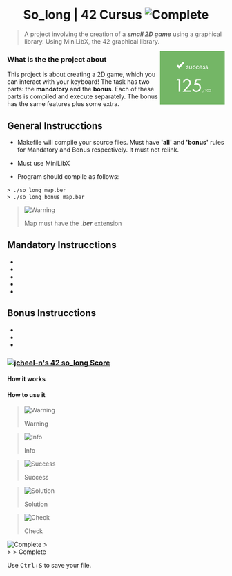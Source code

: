 <h1 align="center">So_long | 42 Cursus 
 <picture>
    <source media="(prefers-color-scheme: light)" srcset="https://raw.githubusercontent.com/Mqxx/GitHub-      Markdown/main/blockquotes/badge/light-theme/complete.svg">
  <img alt="Complete" src="https://raw.githubusercontent.com/Mqxx/GitHub-Markdown/main/blockquotes/badge/dark-theme/complete.svg">
  </picture>
</h1>

> A project involving the creation of a ***small 2D game*** using a graphical library. Using MiniLibX, the 42 graphical library.

 <img align="right" width="150" src="readme_resources/Success.png">
 
### What is the the project about

 This project is about creating a 2D game, which you can interact with your keyboard! The task has two parts: the **mandatory** and the **bonus**. Each of these parts is compiled and execute separately. The bonus has the same features plus some extra.

## General Instrucctions

* Makefile will compile your source files. Must have **'all'** and **'bonus'** rules for Mandatory and Bonus respectively. It must not relink.
* Must use MiniLibX

* Program should compile as follows:
 
```shell
> ./so_long map.ber
> ./so_long_bonus map.ber
```
> <picture>
>   <source media="(prefers-color-scheme: light)" srcset="https://raw.githubusercontent.com/Mqxx/GitHub-Markdown/main/blockquotes/badge/light-theme/warning.svg">
>   <img alt="Warning" src="https://raw.githubusercontent.com/Mqxx/GitHub-Markdown/main/blockquotes/badge/dark-theme/warning.svg">
> </picture><br>
>
> Map must have the ***.ber*** extension

## Mandatory Instrucctions

*
*
*
*
*


## Bonus Instrucctions

*
*
*




<h3> <a href="https://github.com/JaeSeoKim/badge42"><img src="https://badge42.vercel.app/api/v2/clfo781th000608l4lo1z8jb2/project/2664278" alt="jcheel-n's 42 so_long Score" /></a></h3>



[//]: <> (### | A project involving the creation of a small 2D game using a graphical library.)


#### How it works

#### How to use it

[//]: <> (#### How to compile)

> <picture>
>  <source media="(prefers-color-scheme: light)" srcset="https://github.com/Mqxx/GitHub-Markdown/blob/main/blockquotes/badge/light-theme/warning.svg">
>   <img alt="Warning" src="https://github.com/Mqxx/GitHub-Markdown/blob/main/blockquotes/badge/dark-theme/warning.svg">
> </picture><br>
>
> Warning

> <picture>
>   <source media="(prefers-color-scheme: light)" srcset="https://raw.githubusercontent.com/Mqxx/GitHub-Markdown/main/blockquotes/badge/light-theme/info.svg">
>   <img alt="Info" src="https://raw.githubusercontent.com/Mqxx/GitHub-Markdown/main/blockquotes/badge/dark-theme/info.svg">
> </picture><br>
>
> Info


> <picture>
>   <source media="(prefers-color-scheme: light)" srcset="https://raw.githubusercontent.com/Mqxx/GitHub-Markdown/main/blockquotes/badge/light-theme/success.svg">
>   <img alt="Success" src="https://raw.githubusercontent.com/Mqxx/GitHub-Markdown/main/blockquotes/badge/dark-theme/success.svg">
> </picture><br>
>
> Success


> <picture>
>   <source media="(prefers-color-scheme: light)" srcset="https://raw.githubusercontent.com/Mqxx/GitHub-Markdown/main/blockquotes/badge/light-theme/solution.svg">
>   <img alt="Solution" src="https://raw.githubusercontent.com/Mqxx/GitHub-Markdown/main/blockquotes/badge/dark-theme/solution.svg">
> </picture><br>
>
> Solution

> <picture>
>   <source media="(prefers-color-scheme: light)" srcset="https://raw.githubusercontent.com/Mqxx/GitHub-Markdown/main/blockquotes/badge/light-theme/check.svg">
>   <img alt="Check" src="https://raw.githubusercontent.com/Mqxx/GitHub-Markdown/main/blockquotes/badge/dark-theme/check.svg">
> </picture><br>
>
> Check

> <picture>
  <source media="(prefers-color-scheme: light)" srcset="https://raw.githubusercontent.com/Mqxx/GitHub-Markdown/main/blockquotes/badge/light-theme/complete.svg">
  <img alt="Complete" src="https://raw.githubusercontent.com/Mqxx/GitHub-Markdown/main/blockquotes/badge/dark-theme/complete.svg">
> </picture><br>
>
> Complete

Use <kbd>Ctrl</kbd>+<kbd>S</kbd> to save your file.

[//]: <> (###### with textures, sprites, and some other very basic gameplay elements. Version: 2.3)

